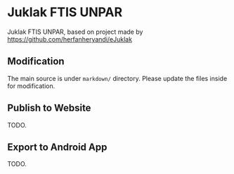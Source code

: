 # Juklak FTIS UNPAR

Juklak FTIS UNPAR, based on project made by https://github.com/herfanheryandi/eJuklak

## Modification

The main source is under `markdown/` directory. Please update the files inside for modification.

## Publish to Website

TODO.

## Export to Android App

TODO.

